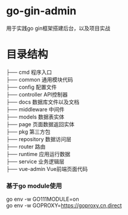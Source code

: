 # go-gin-admin
用于实践go gin框架搭建后台，以及项目实战
# 目录结构
├── cmd          程序入口<br>
├── common   通用模块代码<br>
├── config       配置文件<br>
├── controller API控制器<br>
├── docs         数据库文件以及文档<br>
├── middleware    中间件<br>
├── models     数据表实体<br>
├── page        页面数据返回实体<br>
├── pkg          第三方包<br>
├── repository 数据访问层<br>
├── router       路由<br>
├── runtime     应用运行数据<br>
├── service      业务逻辑层<br>
├── vue-admin Vue前端页面代码<br>
### 基于go module使用
go env -w GO111MODULE=on   
go env -w GOPROXY=https://goproxy.cn,direct
